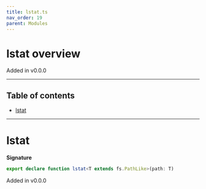 ```yaml
---
title: lstat.ts
nav_order: 19
parent: Modules
---
```


# lstat overview

Added in v0.0.0

---

<h2 class="text-delta">Table of contents</h2>

- [lstat](#lstat)

---

# lstat

**Signature**

```ts
export declare function lstat<T extends fs.PathLike>(path: T)
```

Added in v0.0.0
